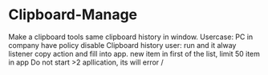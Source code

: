 # Clipboard-Manage
Make a clipboard tools same clipboard history in window. Usercase: PC in company have policy disable Clipboard history
user: run and it alway listener copy action and fill into app. new item in first of the list, limit 50 item in app
Do not start >2 apllication, its will error /

